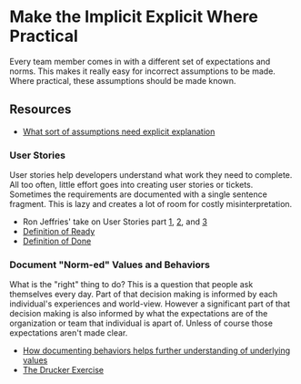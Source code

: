 # Make the Implicit Explicit Where Practical

Every team member comes in with a different set of expectations and norms. This makes it really easy for incorrect assumptions to be made. Where practical, these assumptions should be made known.

## Resources

- [What sort of assumptions need explicit explanation](https://seilevel.com/requirements/are-there-functional-requirements-in-assumptions-of-use-cases)

### User Stories

User stories help developers understand what work they need to complete. All too often, little effort goes into creating user stories or tickets. Sometimes the requirements are documented with a single sentence fragment. This is lazy and creates a lot of room for costly misinterpretation.

- Ron Jeffries' take on User Stories part [1](https://ronjeffries.com/xprog/blog/how-should-user-stories-be-written/), [2](https://ronjeffries.com/xprog/articles/expcardconversationconfirmation/), and [3](https://ronjeffries.com/articles/019-01ff/3cs-revisited/)
- [Definition of Ready](https://www.leadingagile.com/2015/07/definition-of-ready/)
- [Definition of Done](https://www.leadingagile.com/2017/02/definition-of-done/)

### Document "Norm-ed" Values and Behaviors

What is the "right" thing to do? This is a question that people ask themselves every day. Part of that decision making is informed by each individual's experiences and world-view. However a significant part of that decision making is also informed by what the expectations are of the organization or team that individual is apart of. Unless of course those expectations aren't made clear.

- [How documenting behaviors helps further understanding of underlying values](https://culturewise.com/blog/who-cares-what-you-believe/)
- [The Drucker Exercise](https://agilewarrior.wordpress.com/2009/11/27/the-drucker-exercise/)
